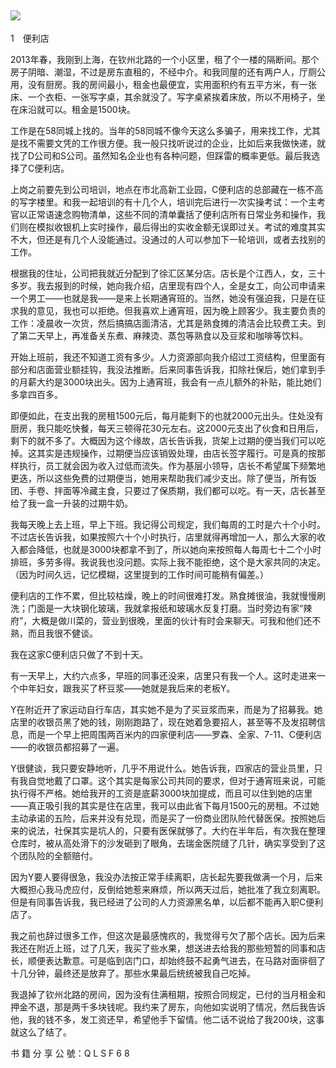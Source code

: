    

## ![](epub/我在北京送快递%20(胡安焉)%20(Z-Library)/images/00001.png)  
1　便利店

2013年春，我刚到上海，在钦州北路的一个小区里，租了个一楼的隔断间。那个房子阴暗、潮湿，不过是房东直租的，不经中介。和我同屋的还有两户人，厅厕公用，没有厨房。我的房间最小，租金也最便宜，实用面积约有五平方米，有一张床、一个衣柜、一张写字桌，其余就没了。写字桌紧挨着床放，所以不用椅子，坐在床沿就可以。租金是1500块。

工作是在58同城上找的。当年的58同城不像今天这么多骗子，用来找工作，尤其是找不需要文凭的工作很方便。我一般只找听说过的企业，比如后来我做快递，就找了D公司和S公司。虽然知名企业也有各种问题，但踩雷的概率更低。最后我选择了C便利店。

上岗之前要先到公司培训，地点在市北高新工业园，C便利店的总部藏在一栋不高的写字楼里。和我一起培训的有十几个人，培训完后进行一次实操考试：一个主考官以正常语速念购物清单，这些不同的清单囊括了便利店所有日常业务和操作，我们则在模拟收银机上实时操作，最后得出的实收金额无误即过关。考试的难度其实不大，但还是有几个人没能通过。没通过的人可以参加下一轮培训，或者去找别的工作。

根据我的住址，公司把我就近分配到了徐汇区某分店。店长是个江西人，女，三十多岁。我去报到的时候，她向我介绍，店里现有四个人，全是女工，向公司申请来一个男工——也就是我——是来上长期通宵班的。当然，她没有强迫我，只是在征求我的意见，我也可以拒绝。但我喜欢上通宵班，因为晚上顾客少。我主要负责的工作：凌晨收一次货，然后搞搞店面清洁，尤其是熟食摊的清洁会比较费工夫。到了第二天早上，再准备关东煮、麻辣烫、蒸包等熟食以及豆浆和咖啡等饮料。

  

开始上班前，我还不知道工资有多少。人力资源部向我介绍过工资结构，但里面有部分和店面营业额挂钩，我没法推断。后来同事告诉我，扣除社保后，她们拿到手的月薪大约是3000块出头。因为上通宵班，我会有一点儿额外的补贴，能比她们多拿四百多。

即便如此，在支出我的房租1500元后，每月能剩下的也就2000元出头。住处没有厨房，我只能吃快餐，每天三顿得花30元左右。这2000元支出了伙食和日用后，剩下的就不多了。大概因为这个缘故，店长告诉我，货架上过期的便当我们可以吃掉。这其实是违规操作，过期便当应该销毁处理，由店长签字履行。可是真的按那样执行，员工就会因为收入过低而流失。作为基层小领导，店长不希望属下频繁地更迭，所以这些免费的过期便当，她用来帮助我们减少支出。除了便当，所有饭团、手卷、拌面等冷藏主食，只要过了保质期，我们都可以吃。有一天，店长甚至给了我一盒一升装的过期牛奶。

我每天晚上去上班，早上下班。我记得公司规定，我们每周的工时是六十个小时。不过店长告诉我，如果按照六十个小时执行，店里就得再增加一人，那么大家的收入都会降低，也就是3000块都拿不到了，所以她向来按照每人每周七十二个小时排班，多劳多得。我说我也没问题。实际上我不能拒绝，这个是大家共同的决定。（因为时间久远，记忆模糊，这里提到的工作时间可能稍有偏差。）

便利店的工作不累，但比较枯燥，晚上的时间很难打发。熟食摊很油，我就慢慢刷洗；门面是一大块钢化玻璃，我就拿报纸和玻璃水反复打磨。当时旁边有家“辣府”，大概是做川菜的，营业到很晚，里面的伙计有时会来聊天。可我和他们还不熟，而且我很不健谈。

我在这家C便利店只做了不到十天。

  

有一天早上，大约六点多，早班的同事还没来，店里只有我一个人。这时走进来一个中年妇女，跟我买了杯豆浆——她就是我后来的老板Y。

Y在附近开了家运动自行车店，其实她不是为了买豆浆而来，而是为了招募我。她店里的收银员黑了她的钱，刚刚跑路了，现在她着急要招人，甚至等不及发招聘信息，而是一个早上把周围两百米内的四家便利店——罗森、全家、7-11、C便利店——的收银员都招募了一遍。

Y很健谈，我只要安静地听，几乎不用说什么。她告诉我，四家店的营业员里，只有我自觉地戴了口罩。这个其实是每家公司共同的要求，但对于通宵班来说，可能执行得不严格。她给我开的工资是底薪3000块加提成，而且可以住到她的店里——真正吸引我的其实是住在店里，我可以由此省下每月1500元的房租。不过她主动承诺的五险，后来并没有兑现，而是买了一份商业团队险代替医保。按照她后来的说法，社保其实是坑人的，只要有医保就够了。大约在半年后，有次我在整理仓库时，被从高处滑下的沙发砸到了眼角，去瑞金医院缝了几针，确实享受到了这个团队险的全额赔付。

因为Y要人要得很急，我没办法按正常手续离职，店长起先要我做满一个月，后来大概担心我马虎应付，反倒给她惹来麻烦，所以两天过后，她批准了我立刻离职。但是有同事告诉我，我已经进了公司的人力资源黑名单，以后都不能再入职C便利店了。

我之前也辞过很多工作，但这次是最感愧疚的，我觉得亏欠了那个店长。因为后来我还在附近上班，过了几天，我买了些水果，想送进去给我的那些短暂的同事和店长，顺便表达歉意。可是临到店门口，却始终鼓不起勇气进去，在马路对面徘徊了十几分钟，最终还是放弃了。那些水果最后统统被我自己吃掉。

我退掉了钦州北路的房间，因为没有住满租期，按照合同规定，已付的当月租金和押金不退，那是两千多块钱呢。我约来了房东，向他如实说明了情况，然后我告诉他，我的钱不多，发工资还早，希望他手下留情。他二话不说给了我200块，这事就这么了结了。

书 籍 分 享 公 號：Q L S F 6 8